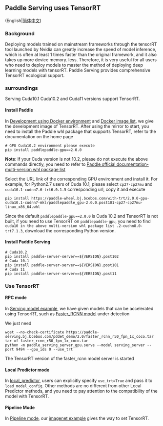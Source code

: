 ## Paddle Serving uses TensorRT

(English|[简体中文]((./TENSOR_RT_CN.md)))

### Background

Deploying models trained on mainstream frameworks through the tensorRT tool launched by Nvidia can greatly increase the speed of model inference, which is often at least 1 times faster than the original framework, and it also takes up more device memory. less. Therefore, it is very useful for all users who need to deploy models to master the method of deploying deep learning models with tensorRT. Paddle Serving provides comprehensive TensorRT ecological support.

### surroundings

Serving Cuda10.1 Cuda10.2 and Cuda11 versions support TensorRT.

#### Install Paddle

In [Development using Docker environment](./RUN_IN_DOCKER.md) and [Docker image list](./DOCKER_IMAGES.md), we give the development image of TensorRT. After using the mirror to start, you need to install the Paddle whl package that supports TensorRT, refer to the documentation on the home page

```
# GPU Cuda10.2 environment please execute
pip install paddlepaddle-gpu==2.0.0
```

**Note**: If your Cuda version is not 10.2, please do not execute the above commands directly, you need to refer to [Paddle official documentation-multi-version whl package list
](https://www.paddlepaddle.org.cn/documentation/docs/en/install/Tables_en.html#multi-version-whl-package-list-release)

Select the URL link of the corresponding GPU environment and install it. For example, for Python2.7 users of Cuda 10.1, please select `cp27-cp27mu` and
`cuda10.1-cudnn7.6-trt6.0.1.5` corresponding url, copy it and execute
```
pip install https://paddle-wheel.bj.bcebos.com/with-trt/2.0.0-gpu-cuda10.1-cudnn7-mkl/paddlepaddle_gpu-2.0.0.post101-cp27-cp27mu-linux_x86_64.whl
```
Since the default `paddlepaddle-gpu==2.0.0` is Cuda 10.2 and TensorRT is not built, if you need to use TensorRT on `paddlepaddle-gpu`, you need to find `cuda10 in the above multi-version whl package list .2-cudnn8.0-trt7.1.3`, download the corresponding Python version.


#### Install Paddle Serving
```
# Cuda10.2
pip install paddle-server-server==${VERSION}.post102
# Cuda 10.1
pip install paddle-server-server==${VERSION}.post101
# Cuda 11
pip install paddle-server-server==${VERSION}.post11
```

### Use TensorRT

#### RPC mode

In [Serving model example](../python/examples), we have given models that can be accelerated using TensorRT, such as [Faster_RCNN model](../python/examples/detection/faster_rcnn_r50_fpn_1x_coco) under detection

We just need
```
wget --no-check-certificate https://paddle-serving.bj.bcebos.com/pddet_demo/2.0/faster_rcnn_r50_fpn_1x_coco.tar
tar xf faster_rcnn_r50_fpn_1x_coco.tar
python -m paddle_serving_server_gpu.serve --model serving_server --port 9494 --gpu_ids 0 --use_trt
```
The TensorRT version of the faster_rcnn model server is started


#### Local Predictor mode

In [local_predictor](../python/paddle_serving_app/local_predict.py#L52), users can explicitly specify `use_trt=True` and pass it to `load_model_config`.
Other methods are no different from other Local Predictor methods, and you need to pay attention to the compatibility of the model with TensorRT.

#### Pipeline Mode

In [Pipeline mode](./PIPELINE_SERVING.md), our [imagenet example](../python/examples/pipeline/imagenet/config.yml#L23) gives the way to set TensorRT.
